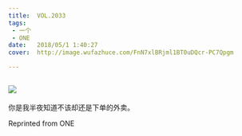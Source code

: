 ```yaml
---
title:	VOL.2033
tags:
 - 一个
 - ONE
date:	2018/05/1 1:40:27
cover:	http://image.wufazhuce.com/FnN7xlBRjml1BT0uDQcr-PC7Qpgm

---
```

![](http://image.wufazhuce.com/FnN7xlBRjml1BT0uDQcr-PC7Qpgm)
---

你是我半夜知道不该却还是下单的外卖。 ​
 
Reprinted from ONE
